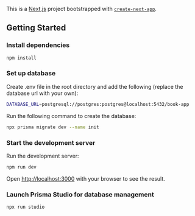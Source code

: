 This is a [Next.js](https://nextjs.org/) project bootstrapped with [`create-next-app`](https://github.com/vercel/next.js/tree/canary/packages/create-next-app).

## Getting Started

### Install dependencies

```bash
npm install
```

### Set up database

Create .env file in the root directory and add the following (replace the database url with your own):

```bash
DATABASE_URL=postgresql://postgres:postgres@localhost:5432/book-app
```

Run the following command to create the database:

```bash
npx prisma migrate dev --name init
```

### Start the development server

Run the development server:

```bash
npm run dev
```

Open [http://localhost:3000](http://localhost:3000) with your browser to see the result.

### Launch Prisma Studio for database management

```bash
npx run studio
```
